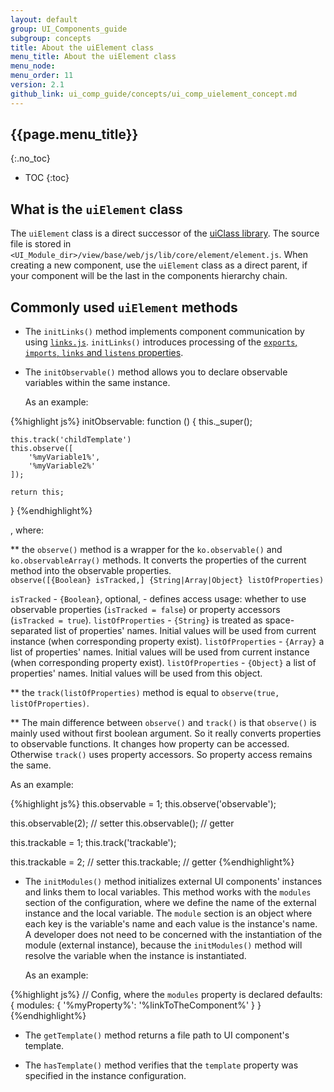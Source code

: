 ```yaml
---
layout: default
group: UI_Components_guide
subgroup: concepts
title: About the uiElement class
menu_title: About the uiElement class
menu_node:
menu_order: 11
version: 2.1
github_link: ui_comp_guide/concepts/ui_comp_uielement_concept.md
---
```


## {{page.menu_title}}  
{:.no_toc}

* TOC
{:toc}

## What is the `uiElement` class

The `uiElement` class is a direct successor of the [uiClass library]({{page.baseur}}ui_comp_guide/concepts/ui_comp_uiclass_concept.html). The source file is stored in `<UI_Module_dir>/view/base/web/js/lib/core/element/element.js`. 
When creating a new component, use the `uiElement` class as a direct parent, if your component will be the last in the components hierarchy chain.

## Commonly used `uiElement` methods

* The `initLinks()` method implements component communication by using [`links.js`]({{site.mage2100url}}app/code/Magento/Ui/view/base/web/js/lib/core/element/links.js).  `initLinks()` introduces processing of the [`exports`, `imports`, `links` and `listens` properties]({{page.baseurl}}ui-components/ui_components_js.html#comp_link).

* The `initObservable()` method allows you to declare observable variables within the same instance. 
 
  As an example:

{%highlight js%}
initObservable: function () {
    this._super();

    this.track('childTemplate')
    this.observe([
        '%myVariable1%',
        '%myVariable2%'
    ]);

    return this; 
}
{%endhighlight%}

, where:

** the `observe()` method is a wrapper for the `ko.observable()` and `ko.observableArray()` methods. It converts the properties of the current method into the observable properties.  
`observe([{Boolean} isTracked,] {String|Array|Object} listOfProperties)`

 `isTracked` - `{Boolean}`, optional, - defines access usage: whether to use observable properties (`isTracked = false`) or property accessors (`isTracked = true`).
 `listOfProperties` - `{String}` is treated as space-separated list of properties' names. Initial values will be used from current instance (when corresponding property exist).
 `listOfProperties` - `{Array}` a list of properties' names. Initial values will be used from current instance (when corresponding property exist).
 `listOfProperties` - `{Object}` a list of properties' names. Initial values will be used from this object.

** the `track(listOfProperties)` method is equal to `observe(true, listOfProperties)`.

** The main difference between `observe()` and `track()` is that `observe()` is mainly used without first boolean argument. So it really converts properties to observable functions. It changes how property can be accessed. Otherwise `track()` uses property accessors. So property access remains the same.

  As an example:

{%highlight js%}
this.observable = 1;
this.observe('observable');

this.observable(2); // setter
this.observable();  // getter


this.trackable = 1;
this.track('trackable');

this.trackable = 2; // setter
this.trackable;     // getter
{%endhighlight%}

* The `initModules()` method initializes external UI components' instances and links them to local variables. This method works with the `modules` section of the configuration, where we define the name of the external instance and the local variable. The `module` section is an object where each key is the variable's name and each value is the instance's name. A developer does not need to be concerned with the instantiation of the module (external instance), because the `initModules()` method will resolve the variable when the instance is instantiated.

  As an example:

{%highlight js%}
// Config, where the `modules` property is declared
defaults: {
    modules: {
        '%myProperty%': '%linkToTheComponent%'
    }
}
{%endhighlight%}

* The `getTemplate()` method returns a file path to UI component's template.

* The `hasTemplate()` method verifies that the `template` property was specified in the instance configuration.

